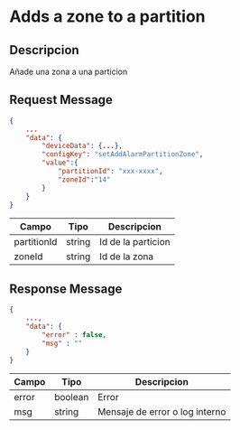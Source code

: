 # Adds a zone to a partition

## Descripcion

Añade una zona a una particion

## Request Message

```json
{
    ...
    "data": {
        "deviceData": {...},
        "configKey": "setAddAlarmPartitionZone",
        "value":{
            "partitionId": "xxx-xxxx",
            "zoneId":"14"
        }
    }
}

```

| Campo       | Tipo   | Descripcion        |
| ----------- | ------ | ------------------ |
| partitionId | string | Id de la particion |
| zoneId      | string | Id de la zona      |

## Response Message

```json
{
    ...,
    "data": {
        "error" : false,
        "msg" : ""
    }
}
```

| Campo | Tipo    | Descripcion                    |
| ----- | ------- | ------------------------------ |
| error | boolean | Error                          |
| msg   | string  | Mensaje de error o log interno |
